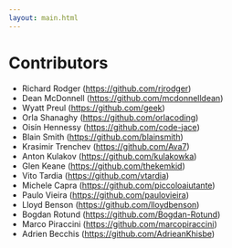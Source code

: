 ```yaml
---
layout: main.html
---
```


# Contributors

- Richard Rodger (https://github.com/rjrodger)
- Dean McDonnell (https://github.com/mcdonnelldean)
- Wyatt Preul (https://github.com/geek)
- Orla Shanaghy (https://github.com/orlacoding)
- Oisín Hennessy (https://github.com/code-jace)
- Blain Smith (https://github.com/blainsmith)
- Krasimir Trenchev (https://github.com/Ava7)
- Anton Kulakov (https://github.com/kulakowka)
- Glen Keane (https://github.com/thekemkid)
- Vito Tardia (https://github.com/vtardia)
- Michele Capra (https://github.com/piccoloaiutante)
- Paulo Vieira (https://github.com/paulovieira)
- Lloyd Benson (https://github.com/lloydbenson)
- Bogdan Rotund (https://github.com/Bogdan-Rotund)
- Marco Piraccini (https://github.com/marcopiraccini)
- Adrien Becchis (https://github.com/AdrieanKhisbe)
